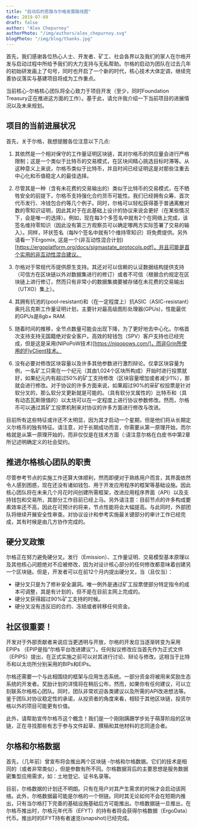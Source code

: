 ```yaml
---
title: "启动后的思路与尔格发展路线图"
date: 2019-07-09
draft: false
author: "Alex Chepurnoy"
authorPhoto: "/img/authors/alex_chepurnoy.svg"
blogPhoto: "/img/blog/thanks.jpg"
---
```


首先，我们感谢各位热心人士、开发者、矿工、社会各界以及我们的家人在尔格开发与启动过程中所给予我们的大力支持与无私帮助。尔格的启动为团队在过去几年的初始研发画上了句号，同时也开启了一个新的时代，核心技术大体定调，继续完善协议落实与基建项目将成为工作重点。

当前核心-尔格核心团队将全心致力于项目开发（至少，同时Foundation Treasury正在推进这方面的工作）。基于此，请允许我介绍一下当前项目的进展情况以及未来规划。

## 项目的当前进展状况

首先，关于尔格，我想提醒各位注意以下几点:

1. 其依然是一个相对保守的工作量证明区块链，其对尔格币的供应量会进行严格限制；这是一个类似于比特币的交易模式，在区块间精心挑选目标时滞等。从这种意义上来说，尔格币类似于比特币，并且时间已经证明这是对那些注重去中心化和币值稳定人的最佳选择。

2. 尽管其是一种（含有未花费的交易输出的）类似于比特币的交易模式，在不牺牲安全的前提下，尔格币支持强化合约货币可能性。我们已经拥有众筹、首次代币发行、冷钱包合约等几个例子。同时，尔格可以轻松获得基于普通离散对数的零知识证明，因此其对于在此基础上设计的协议来说会更好（在某些情况下，会是唯一的选择）。例如，现在每3个多签名中就有2个在网络上完成，该签名维持零知识（因此没有第三方观察员可以确定哪两方实际签署了交易的输入）。同样，环状签名（每N个签名中就有1个维持零知识）将免费提供。另外请看一下Ergomix, 这是一个(非互动性混合计划)[https://ergoplatform.org/docs/sigmastate_protocols.pdf]，并且可能是首个实用的非互动性混合建议。

3. 尔格对于常规代币提供原生支持。其还对可以信赖的认证数据结构提供支持（可信方在区块链以外对数据集进行的修订）或者不可信（根据合约规定在区块链上进行修订，然而只有非常小的数据集摘要被存储在未花费的交易输出（UTXO）集上）。

4. 其拥有抗池的(pool-resistant)和（在一定程度上）抗ASIC（ASIC-resistant）奥托吕克斯工作量证明计划，主要针对最高级图形处理器(GPUs)，性能最优的GPUs是8gb+ RAM.

5. 随着时间的推移，全节点数量可能会出现下降，为了更好地去中心化。尔格首次支持支持无国籍绝对安全客户。高效的轻钱包（SPV）客户支持也已经完成，但是这是采用(NIPoPoW技术)[https://nipopows.com/]，而非Grin所使用的FlyClient技术。

6. 没有必要对修改区块容量以及许多其他参数进行激烈辩论。仅拿区块容量为例，一名矿工只需在一个纪元（其由1,024个区块所构成）开始时进行投票就好，如果纪元内有超过50%的矿工支持修改（区块容量增加或者减少1%），那就会进行修改。对于协议的许多方面来说，如果超过90%的采矿权投票是针对软分叉的，那么软分叉更新就是可能的。（具有软分叉属性的）比特币和（具有动态瓦斯限值的）以太坊可以在一定程度上进行协议参数修改。然而，尔格币可以通过其矿工投票机制来对协议的许多方面进行修改与改进。

目前所有这些特征或许还不太明显，因为其才启动一个星期，但是他们将从长期定义尔格币的独有特征。请注意，对于长期成功而言，你需要从第一原理开始，而尔格就是从第一原理开始的，而非仅仅是在技术方面（:请注意尔格在白皮书中第2章所记述明确定义的社会契约。

## 推进尔格核心团队的职责

尽管参考节点的实施工作还算大体顺利，然而即便对于熟练用户而言，其界面依然令人感到困惑，现在还没有诸如钱包、用于开发应用程序的框架等基础设施。因此核心团队将在未来几个月花时间创建所需框架，改进应用程序界面（API）以及支持钱包和交易所，其部分工作目前已经上马。另外请注意：目前节点的许多构成要素效率还不高，因此在可预计的将来，节点性能将会大幅提高。与此同时，外部团队将继续开展安全性审查。对协议设计和参考实施最关键部分的审计工作已经完成，其有时候是由几方协作完成的。

## 硬分叉政策

尔格正在努力避免硬分叉。发行（Emission）、工作量证明、交易模型基本原理以及其他核心问题绝对不应被修改，因为对设计核心部分的任何修改都意味着创建另一个区块链。但是，开发者可以在前12个月内提出硬分叉，当（且仅当）：

* 硬分叉只是为了修补安全漏洞。唯一例外是通过矿工投票使部分特定指令的成本可调整，其是有计划的，但不是在目前主网上完成的。
* 硬分叉获得超过90%矿工支持的时候。
* 硬分叉没有违反旧的合约、冻结或者转移任何资金。

## 社区很重要！

开发对于外部贡献者来说应当更透明与开放，尔格的开发应当逐渐转变为采用EPIPs （EPIP是指“尔格平台改进建议”）。任何拟议修改应当首先作为正式文件（EPIPS）提出，在正式实施之前可以对其进行讨论、辩论与修改。这相当于比特币和以太坊所分别采用的BIPs和EIPs。

尔格还需要一个与此相围绕的框架与应用生态系统。一部分资金将被用来奖励生态系统的开发者。奖励计划的详情将在稍后公布，然而，如果你有任何建议，可以立刻联系尔格核心团队。同时，团队非常欢迎各类建议以及所需的API改进想法等。鉴于团队对协议稳定性的承诺，从投资者的角度来看，相较于其他区块链，投资尔格以外的项目可能更有价值。

此外，请帮助宣传尔格币这个概念！我们是一个刚刚蹒跚学步处于萌芽阶段的区块链，正在寻找那些有志于参与文件起草、撰稿和其他材料的志同道合者。

## 尔格和尔格数据

首先，（几年前）曾宣布将会推出两个区块链 -尔格和尔格数据。它们的技术是相同的（或者非常类似），但是参数有所不同。尔格数据背后的主要思想是服务数据密集型应用需求，如：土地登记、证书名录等。

目前，尔格数据的计划还不明朗。只有在用户对其产生需求的时候才会启动该网络。此外，尔格数据最可能是尔格的一个侧链。同时其无论如何不会在短期内推出，只有当尔格打下完善的基础设施基础后方可能推出。尔格数据链一旦推出，在尔格币推出时，尔格元年代币（EFYT）的持有者将会获得尔格数据（ErgoData）代币。推出时的EFYT持有者速览(snapshot)已经完成。
